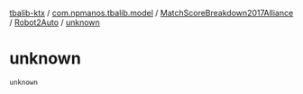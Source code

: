 [tbalib-ktx](../../../index.md) / [com.npmanos.tbalib.model](../../index.md) / [MatchScoreBreakdown2017Alliance](../index.md) / [Robot2Auto](index.md) / [unknown](./unknown.md)

# unknown

`unknown`